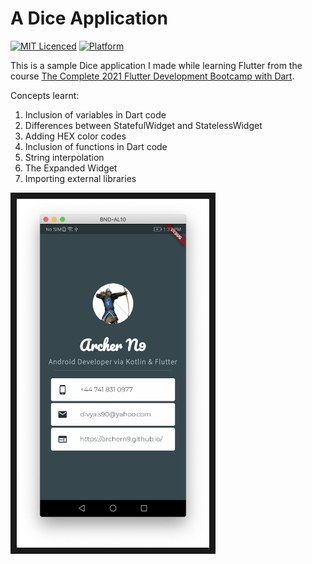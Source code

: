 # A Dice Application

[![MIT Licenced](https://img.shields.io/badge/License-MIT-blue.svg)](https://opensource.org/licenses/MIT)
[![Platform](https://img.shields.io/badge/Platform-Flutter-yellow.svg)](https://flutter.io)

This is a sample Dice application I made while learning Flutter from the course
[The Complete 2021 Flutter Development Bootcamp with Dart](https://www.udemy.com/course/flutter-bootcamp-with-dart/).

Concepts learnt:

1. Inclusion of variables in Dart code
2. Differences between StatefulWidget and StatelessWidget
3. Adding HEX color codes
4. Inclusion of functions in Dart code
5. String interpolation
6. The Expanded Widget
7. Importing external libraries

<img src="https://github.com/ArcherN9/LearningFlutter/raw/master/MiCard/images/screenshot-1.png" 
alt="Application Screenshot" width="308" height="558" border="10" />
